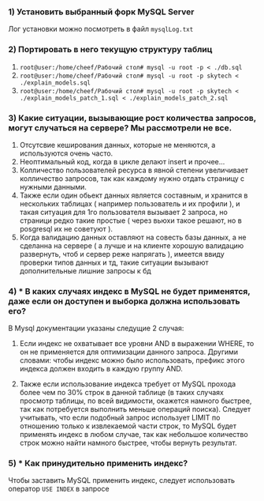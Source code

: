 ### 1) Установить выбранный форк MySQL Server
Лог установки можно посмотреть в файл `mysqlLog.txt`

### 2) Портировать в него текущую структуру таблиц

1. `root@user:/home/cheef/Рабочий стол# mysql -u root -p < ./db.sql`
2. `root@user:/home/cheef/Рабочий стол# mysql -u root -p skytech < ./explain_models.sql`
3. `root@user:/home/cheef/Рабочий стол# mysql -u root -p skytech < ./explain_models_patch_1.sql < ./explain_models_patch_2.sql`

### 3) Какие ситуации, вызывающие рост количества запросов, могут случаться на сервере? Мы рассмотрели не все.
 1. Отсутсвие кеширования данных, которые не меняются, а используются очень часто.
 2. Неоптимальный код, когда в цикле делают insert и прочее...
 3. Колличество пользователей ресурса в явной степени увеличивает колличество запросов, так как каждому нужно отдать страницу с нужными данными.
 4. Также если один обьект данных является составным, и хранится в нескольких таблицах ( например пользователь и их профили ), и такая ситуация для 1го пользователя вызывает 2 запроса, но страници редко такие простые ( через вьюхи такое решают, но в posgresql их не советуют ).
 5. Когда валидацию данных оставляют на совесть базы данных, а не сделанна на сервере ( а лучше и на клиенте хорошую валидацию развернуть, чтоб и сервер реже напрягать ), имеется ввиду проверки типов данных и тд, такие ситуации вызывают дополнительные лишние запросы к бд

### 4) * В каких случаях индекс в MySQL не будет применятся, даже если он доступен и выборка должна использовать его? 
В Mysql документации указаны следущие 2 случая:
1. Если индекс не охватывает все уровни AND в выражении WHERE, то он не применяется для оптимизации данного запроса. Другими словами: чтобы индекс можно было использовать, префикс этого индекса должен входить в каждую группу AND.

2. Также если использование индекса требует от MySQL прохода более чем по 30% строк в данной таблице (в таких случаях просмотр таблицы, по всей видимости, окажется намного быстрее, так как потребуется выполнить меньше операций поиска). Следует учитывать, что если подобный запрос использует LIMIT по отношению только к извлекаемой части строк, то MySQL будет применять индекс в любом случае, так как небольшое количество строк можно найти намного быстрее, чтобы вернуть результат.

### 5) * Как принудительно применить индекс?
Чтобы заставить MySQL применить индекс, следует использовать оператор `USE INDEX` в запросе
